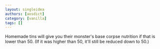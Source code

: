 ```yaml
---
layout: singleidea
authors: [aosdict]
category: [vanilla]
tags: []
---
```

Homemade tins will give you their monster's base corpse nutrition if that is lower than 50. (If it was higher than 50, it'll still be reduced down to 50.)
